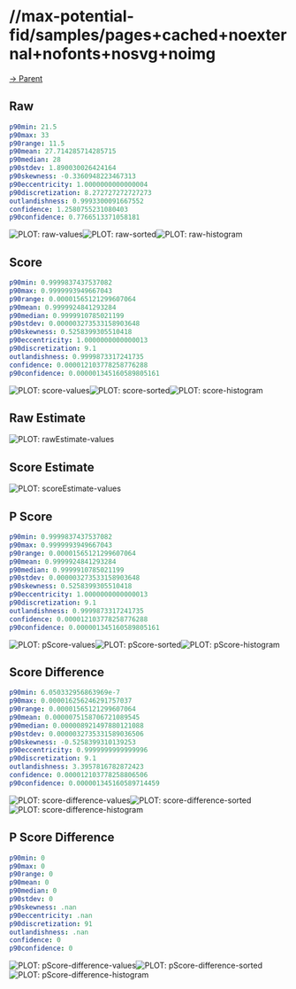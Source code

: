 
# //max-potential-fid/samples/pages+cached+noexternal+nofonts+nosvg+noimg

[→ Parent](../..)


## Raw


```yaml
p90min: 21.5
p90max: 33
p90range: 11.5
p90mean: 27.714285714285715
p90median: 28
p90stdev: 1.890030026424164
p90skewness: -0.3360948223467313
p90eccentricity: 1.0000000000000004
p90discretization: 8.272727272727273
outlandishness: 0.9993300091667552
confidence: 1.2580755231080403
p90confidence: 0.7766513371058181

```

![PLOT: raw-values](./raw/values.svg)![PLOT: raw-sorted](./raw/sorted.svg)![PLOT: raw-histogram](./raw/histogram.svg)
## Score


```yaml
p90min: 0.9999837437537082
p90max: 0.9999993949667043
p90range: 0.00001565121299607064
p90mean: 0.9999924841293284
p90median: 0.9999910785021199
p90stdev: 0.000003273533158903648
p90skewness: 0.5258399305510418
p90eccentricity: 1.0000000000000013
p90discretization: 9.1
outlandishness: 0.9999873317241735
confidence: 0.000012103778258776288
p90confidence: 0.000001345160589805161

```

![PLOT: score-values](./score/values.svg)![PLOT: score-sorted](./score/sorted.svg)![PLOT: score-histogram](./score/histogram.svg)
## Raw Estimate

![PLOT: rawEstimate-values](./rawEstimate/values.svg)
## Score Estimate

![PLOT: scoreEstimate-values](./scoreEstimate/values.svg)
## P Score


```yaml
p90min: 0.9999837437537082
p90max: 0.9999993949667043
p90range: 0.00001565121299607064
p90mean: 0.9999924841293284
p90median: 0.9999910785021199
p90stdev: 0.000003273533158903648
p90skewness: 0.5258399305510418
p90eccentricity: 1.0000000000000013
p90discretization: 9.1
outlandishness: 0.9999873317241735
confidence: 0.000012103778258776288
p90confidence: 0.000001345160589805161

```

![PLOT: pScore-values](./pScore/values.svg)![PLOT: pScore-sorted](./pScore/sorted.svg)![PLOT: pScore-histogram](./pScore/histogram.svg)
## Score Difference


```yaml
p90min: 6.050332956863969e-7
p90max: 0.000016256246291757037
p90range: 0.00001565121299607064
p90mean: 0.0000075158706721089545
p90median: 0.000008921497880121088
p90stdev: 0.0000032735331589036506
p90skewness: -0.5258399310139253
p90eccentricity: 0.9999999999999996
p90discretization: 9.1
outlandishness: 3.3957816782872423
confidence: 0.000012103778258806506
p90confidence: 0.000001345160589714459

```

![PLOT: score-difference-values](./score-difference/values.svg)![PLOT: score-difference-sorted](./score-difference/sorted.svg)![PLOT: score-difference-histogram](./score-difference/histogram.svg)
## P Score Difference


```yaml
p90min: 0
p90max: 0
p90range: 0
p90mean: 0
p90median: 0
p90stdev: 0
p90skewness: .nan
p90eccentricity: .nan
p90discretization: 91
outlandishness: .nan
confidence: 0
p90confidence: 0

```

![PLOT: pScore-difference-values](./pScore-difference/values.svg)![PLOT: pScore-difference-sorted](./pScore-difference/sorted.svg)![PLOT: pScore-difference-histogram](./pScore-difference/histogram.svg)